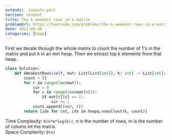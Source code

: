 ```yaml
---
extends: _layouts.post
section: content
title: The k weakest rows in a matrix
problemUrl: https://leetcode.com/problems/the-k-weakest-rows-in-a-matrix/
date: 2022-08-20
categories: [heap]
---
```


First we iterate through the whole matrix to count the number of 1's in the matrix and put it in an min heap. Then we extract top k elements from that heap.

```python
class Solution:
    def kWeakestRows(self, mat: List[List[int]], k: int) -> List[int]:
        count = []
        for r in range(len(mat)):
            cur = 0
            for c in range(len(mat[0])):
                if mat[r][c] == 1:
                    cur += 1
            count.append((cur, r))
        return [idx for cnt, idx in heapq.nsmallest(k, count)]
```

Time Complexity: `O(n*m*log(k))`, n is the number of rows, m is the number of colums int the matrix. <br/>
Space Complexity: `O(n)`
